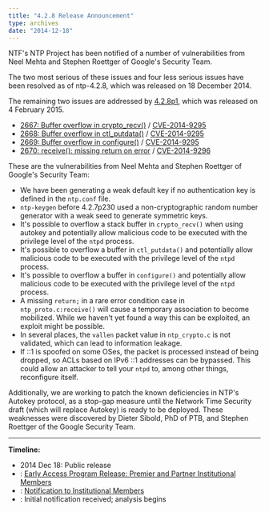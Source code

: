 ```yaml
---
title: "4.2.8 Release Announcement"
type: archives
date: "2014-12-18"
---
```


NTF's NTP Project has been notified of a number of vulnerabilities from Neel Mehta and Stephen Roettger of Google's Security Team.

The two most serious of these issues and four less serious issues have been resolved as of ntp-4.2.8, which was released on 18 December 2014.

The remaining two issues are addressed by [4.2.8p1](/support/securitynotice/4_2_8p1-release-announcement/), which was released on 4 February 2015.

* [2667: Buffer overflow in crypto_recv()](/support/securitynotice/ntpbug2667/) / [CVE-2014-9295](https://nvd.nist.gov/vuln/detail/CVE-2014-9295)
* [2668: Buffer overflow in ctl_putdata()](/support/securitynotice/ntpbug2668/) / [CVE-2014-9295](https://nvd.nist.gov/vuln/detail/CVE-2014-9295)
* [2669: Buffer overflow in configure()](/support/securitynotice/ntpbug2669/) / [CVE-2014-9295](https://nvd.nist.gov/vuln/detail/CVE-2014-9295)
* [2670: receive(): missing return on error](/support/securitynotice/ntpbug2670/) / [CVE-2014-9296](https://nvd.nist.gov/vuln/detail/CVE-2014-9296)

These are the vulnerabilities from Neel Mehta and Stephen Roettger of Google's Security Team:

* We have been generating a weak default key if no authentication key is defined in the `ntp.conf` file.
* `ntp-keygen` before 4.2.7p230 used a non-cryptographic random number generator with a weak seed to generate symmetric keys.
* It's possible to overflow a stack buffer in `crypto_recv()` when using autokey and potentially allow malicious code to be executed with the privilege level of the `ntpd` process.
* It's possible to overflow a buffer in `ctl_putdata()` and potentially allow malicious code to be executed with the privilege level of the `ntpd` process.
* It's possible to overflow a buffer in `configure()` and potentially allow malicious code to be executed with the privilege level of the `ntpd` process.
* A missing `return;` in a rare error condition case in `ntp_proto.c:receive()` will cause a temporary association to become mobilized. While we haven't yet found a way this can be exploited, an exploit might be possible.
* In several places, the `vallen` packet value in `ntp_crypto.c` is not validated, which can lead to information leakage.
* If ::1 is spoofed on some OSes, the packet is processed instead of being dropped, so ACLs based on IPv6 ::1 addresses can be bypassed. This could allow an attacker to tell your `ntpd` to, among other things, reconfigure itself. 

Additionally, we are working to patch the known deficiencies in NTP's Autokey protocol, as a stop-gap measure until the Network Time Security draft (which will replace Autokey) is ready to be deployed. These weaknesses were discovered by Dieter Sibold, PhD of PTB, and Stephen Roettger of the Google Security Team. 

* * *

**Timeline:**

* 2014 Dec 18: Public release
* : [Early Access Program Release: Premier and Partner Institutional Members](https://www.nwtime.org/membership/benefits/)
* : [Notification to Institutional Members](https://www.nwtime.org/membership/benefits/)
* : Initial notification received; analysis begins